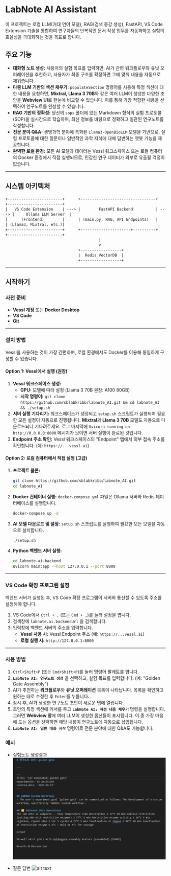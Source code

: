 # LabNote AI Assistant

이 프로젝트는 로컬 LLM(거대 언어 모델), RAG(검색 증강 생성), FastAPI, VS Code Extension 기술을 통합하여 연구자들의 반복적인 문서 작성 업무를 자동화하고 실험의 효율성을 극대화하는 것을 목표로 합니다.

## 주요 기능

  * **대화형 노트 생성:** 사용자의 실험 목표를 입력하면, AI가 관련 워크플로우와 유닛 오퍼레이션을 추천하고, 사용자가 최종 구조를 확정하면 그에 맞춰 내용을 자동으로 채워줍니다.
  * **다중 LLM 기반의 섹션 채우기:** `populateSection` 명령어를 사용해 특정 섹션에 대한 내용을 요청하면, **Mixtral, Llama 3 70B**와 같은 여러 LLM이 생성한 다양한 초안을  **Webview UI**로 한눈에 비교할 수 있습니다. 이를 통해 가장 적합한 내용을 선택하여 연구노트를 완성할 수 있습니다.
  * **RAG 기반의 정확성:** 당신의 `sops` 폴더에 있는 Markdown 형식의 실험 프로토콜(SOP)을 실시간으로 학습하여, 최신 정보를 바탕으로 정확하고 일관된 연구노트를 작성합니다.
  * **전문 분야 Q\&A:** 생명과학 분야에 특화된 `Llama3-OpenBioLLM` 모델을 기반으로, 실험 프로토콜에 대한 질문이나 일반적인 과학 지식에 대해 답변하는 챗봇 기능을 제공합니다.
  * **완벽한 로컬 환경:** 모든 AI 모델과 데이터는 Vessl 워크스페이스 또는 로컬 컴퓨터의 Docker 환경에서 직접 실행되므로, 민감한 연구 데이터가 외부로 유출될 걱정이 없습니다.

-----

## 시스템 아키텍처

```
+------------------------+      +---------------------------------+      +------------------------+
|   VS Code Extension    | ---> |        FastAPI Backend          | ---> |     Ollama LLM Server  |
|      (Frontend)        |      | (main.py, RAG, API Endpoints)   |      | (Llama3, Mixtral, etc.)|
+------------------------+      +----------------------+----------+      +------------------------+
                                         |
                                         v
                                +------------------+
                                |  Redis VectorDB  |
                                +------------------+
```

-----

## 시작하기

### 사전 준비

  * **Vessl 계정** 또는 **Docker Desktop**
  * **VS Code**
  * **Git**

-----

### 설치 방법

Vessl을 사용하는 것이 가장 간편하며, 로컬 환경에서도 Docker를 이용해 동일하게 구성할 수 있습니다.

#### Option 1: Vessl에서 실행 (권장)

1.  **Vessl 워크스페이스 생성:**
      * **GPU:** 모델에 따라 설정 (Llama 3 70B 권장: A100 80GB)
      * **시작 명령어:** `git clone https://github.com/sblabkribb/labnote_AI.git && cd labnote_AI && ./setup.sh`
2.  **서버 실행 기다리기:** 워크스페이스가 생성되고 `setup.sh` 스크립트가 실행되며 필요한 모든 설정이 자동으로 진행됩니다. **Mixtral**과 **Llama 3 70B** 모델도 자동으로 다운로드되니 기다려주세요. 로그 마지막에 `Uvicorn running on http://0.0.0.0:8000` 메시지가 보이면 서버 실행이 완료된 것입니다.
3.  **Endpoint 주소 확인:** Vessl 워크스페이스의 "Endpoint" 탭에서 외부 접속 주소를 확인합니다. (예: `https://...vessl.ai`)

#### Option 2: 로컬 컴퓨터에서 직접 실행 (고급)

1.  **프로젝트 클론:**
    ```bash
    git clone https://github.com/sblabkribb/labnote_AI.git
    cd labnote_AI
    ```
2.  **Docker 컨테이너 실행:**
    `docker-compose.yml` 파일은 Ollama 서버와 Redis 데이터베이스를 실행합니다.
    ```bash
    docker-compose up -d
    ```
3.  **AI 모델 다운로드 및 설정:**
    `setup.sh` 스크립트를 실행하여 필요한 모든 모델을 자동으로 설치합니다.
    ```bash
    ./setup.sh
    ```
4.  **Python 백엔드 서버 실행:**
    ```bash
    cd labnote-ai-backend
    uvicorn main:app --host 127.0.0.1 --port 8000
    ```

-----

### VS Code 확장 프로그램 설정

백엔드 서버가 실행된 후, VS Code 확장 프로그램이 서버와 통신할 수 있도록 주소를 설정해야 합니다.

1.  VS Code에서 `Ctrl + ,` (또는 `Cmd + ,`)를 눌러 설정을 엽니다.
2.  검색창에 `labnote.ai.backendUrl` 을 검색합니다.
3.  입력창에 백엔드 서버의 주소를 입력합니다.
      * **Vessl 사용 시:** Vessl Endpoint 주소 (예: `https://...vessl.ai`)
      * **로컬 실행 시:** `http://127.0.0.1:8000`

-----

### 사용 방법

1.  `Ctrl+Shift+P` (또는 `Cmd+Shift+P`)를 눌러 명령어 팔레트를 엽니다.
2.  **`LabNote AI: 연구노트 생성`** 을 선택하고, 실험 목표를 입력합니다. (예: "Golden Gate Assembly")
3.  AI가 추천하는 **워크플로우**와 **유닛 오퍼레이션** 목록이 나타납니다. 목록을 확인하고 원하는 대로 수정한 후 `Enter`를 누릅니다.
4.  잠시 후, AI가 생성한 연구노트 초안이 새로운 탭에 열립니다.
5.  초안의 특정 섹션에 커서를 두고 **`LabNote AI: 섹션 내용 채우기`** 명령을 실행합니다. 그러면  **Webview 창**에 여러 LLM이 생성한 옵션들이 표시됩니다. 이 중 가장 마음에 드는 옵션을 선택하면 해당 내용이 연구노트에 자동으로 삽입됩니다.
6.  **`LabNote AI: 일반 대화 시작`** 명령어로 전문 분야에 대한 Q\&A도 가능합니다.


### 예시
* 실험노트 생성결과
![alt text](image-1.png)

* 질문 답변
![alt text](선택지.png)